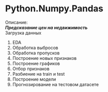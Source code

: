 # Python.Numpy.Pandas
Описание:\
***Предсказание цен на недвижимость***\
Загрузка данных
1. EDA
2. Обработка выбросов
3. Обработка пропусков
4. Построение новых признаков
5. Построение графиков
6. Отбор признаков
7. Разбиение на train и test
8. Построение модели
9. Прогнозирование на тестовом датасете
